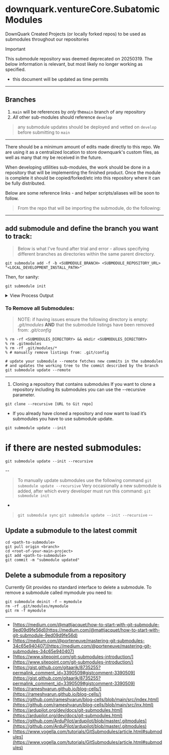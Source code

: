# downquark.ventureCore.SubatomicModules
DownQuark Created Projects (or locally forked repos) to be used as submodules throughout our repositories

> [!IMPORTANT]
> This submodule repository was deemed deprecated on 20250319.
> The below information is relevant, but most likely no longer working as specified.
> - this document will be updated as time permits

---
## Branches
1. `main` will be references by _only_ the`main` branch of any repository 
1.  _All_ other sub-modules should reference `develop`

> any submodule updates should be deployed and vetted on `develop` before submitting to `main`

---

There should be a minimum amount of edits made directly to this repo.
We are using it as a centralized location to store downquark's custom files, as well as many that my be received in the future.

When developing utlilities sub-modules, the work should be done in a repository that will be implementing the finished product.
Once the module is complete it should be copied/forked/etc into this repository where it can be fully distributed.

Below are some reference links - and helper scripts/aliases will be soon to follow.

> From the repo that will be importing the submodule, do the following:
---
## add submodule and define the branch you want to track:
> Below is what I've found after trial and error - allows specifying different branches as directories within the same parent directory.

`git submodule add -f -b <SUBMODULE_BRANCH> <SUBMODULE_REPOSITORY_URL> "<LOCAL_DEVELOPMENT_INSTALL_PATH>"`

Then, for sanity:

`git submodule init`

<details><summary>View Process Output</summary>

`git submodule add -f -b feature/generators/prng https://github.com/DownQuark-Work/downquark.ventureCore.SubatomicModules.git "modules/subquark-prng"`
> Cloning into '/Users/mlnck/Development/_dq/dq/downquark.applicationFoss.GuiTui/modules/subquark-prng'...

_.gitmodules_
```
[submodule "modules/subquark-prng"]
	path = modules/subquark-prng
	url = https://github.com/DownQuark-Work/downquark.ventureCore.SubatomicModules.git
	branch = feature/generators/prng
```

`git submodule add -f -b develop https://github.com/DownQuark-Work/downquark.ventureCore.SubatomicModules.git "modules/subquark-develop"`
> Cloning into '/Users/mlnck/Development/_dq/dq/downquark.applicationFoss.GuiTui/modules/subquark-develop'...

_.gitmodules_
```
[submodule "modules/subquark-prng"]
	path = modules/subquark-prng
	url = https://github.com/DownQuark-Work/downquark.ventureCore.SubatomicModules.git
	branch = feature/generators/prng
[submodule "modules/subquark-develop"]
	path = modules/subquark-develop
	url = https://github.com/DownQuark-Work/downquark.ventureCore.SubatomicModules.git
	branch = develop
```

`git submodule add -f -b develop https://github.com/DownQuark-Work/downquark.ventureCore.SubatomicModules.git "modules/subquark-main"`
> Cloning into '/Users/mlnck/Development/_dq/dq/downquark.applicationFoss.GuiTui/modules/subquark-main'...

_.gitmodules_
```
[submodule "modules/subquark-prng"]
	path = modules/subquark-prng
	url = https://github.com/DownQuark-Work/downquark.ventureCore.SubatomicModules.git
	branch = feature/generators/prng
[submodule "modules/subquark-develop"]
	path = modules/subquark-develop
	url = https://github.com/DownQuark-Work/downquark.ventureCore.SubatomicModules.git
	branch = develop
[submodule "modules/subquark-main"]
	path = modules/subquark-main
	url = https://github.com/DownQuark-Work/downquark.ventureCore.SubatomicModules.git
	branch = develop
```

</details>

### To Remove all Submodules:
> NOTE: if having issues ensure the following directory is empty:
> _.git/modules_
>  **AND** that the submodule listings have been removed from:
> _.git/config_
```
% rm -rf <SUBMODULES_DIRECTORY> && mkdir <SUBMODULES_DIRECTORY>
% rm .gitmodules
% rm -rf .git/modules/*
% # manually remove listings from: .git/config
```

```
# update your submodule --remote fetches new commits in the submodules
# and updates the working tree to the commit described by the branch
git submodule update --remote
```
---

1. Cloning a repository that contains submodules
If you want to clone a repository including its submodules you can use the --recursive parameter.

`git clone --recursive [URL to Git repo]`

- If you already have cloned a repository and now want to load it’s submodules you have to use submodule update.

`git submodule update --init`
# if there are nested submodules:
`git submodule update --init --recursive`

--
> To manually update submodules use the following command
> `git submodule update --recursive`
> Very occasionally a new submodule is added, after which every developer must run this command:
> `git submodule init`
-
> `git submodule sync`
> `git submodule update --init --recursive`
--

## Update a submodule to the latest commit
```
cd <path-to-submodule>
git pull origin <branch>
cd <root-of-your-main-project>
git add <path-to-submodule>
git commit -m "submodule updated"
```

## Delete a submodule from a repository
Currently Git provides no standard interface to delete a submodule. To remove a submodule called mymodule you need to:

```
git submodule deinit -f — mymodule
rm -rf .git/modules/mymodule
git rm -f mymodule
```
---

- [https://medium.com/@mattjacquet/how-to-start-with-git-submodule-9ed09d9fe56d](https://medium.com/@mattjacquet/how-to-start-with-git-submodule-9ed09d9fe56d)
- [https://medium.com/@porteneuve/mastering-git-submodules-34c65e940407](https://medium.com/@porteneuve/mastering-git-submodules-34c65e940407)
- [https://www.sitepoint.com/git-submodules-introduction/](https://www.sitepoint.com/git-submodules-introduction/)
- [https://gist.github.com/gitaarik/8735255?permalink_comment_id=3390509#gistcomment-3390509](https://gist.github.com/gitaarik/8735255?permalink_comment_id=3390509#gistcomment-3390509)
- [https://rameshvarun.github.io/blog-cells/](https://rameshvarun.github.io/blog-cells/)
- [https://github.com/rameshvarun/blog-cells/blob/main/src/index.html](https://github.com/rameshvarun/blog-cells/blob/main/src/inx.html)
- [https://ardupilot.org/dev/docs/git-submodules.html](https://ardupilot.org/dev/docs/git-submodules.html)
- [https://github.com/ArduPilot/ardupilot/blob/master/.gitmodules](https://github.com/ArduPilot/ardupilot/blob/master/.gitmodules)
- [https://www.vogella.com/tutorials/GitSubmodules/article.html#submodules](https://www.vogella.com/tutorials/GitSubmodules/article.html#submodules)

